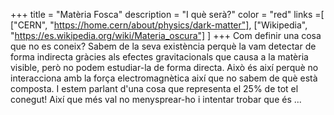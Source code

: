 +++
title = "Matèria Fosca"
description = "I què serà?"
color = "red"
links =[
  ["CERN", "https://home.cern/about/physics/dark-matter"],
  ["Wikipedia", "https://es.wikipedia.org/wiki/Materia_oscura"]
]
+++
Com definir una cosa que no es coneix? Sabem de la seva existència perquè la vam detectar de forma indirecta gràcies als efectes gravitacionals que causa a la matèria visible, però no podem estudiar-la de forma directa. Això és així perquè no interacciona amb la força electromagnètica així que no sabem de què està composta. I estem parlant d'una cosa que representa el 25% de tot el conegut! Així que més val no menysprear-ho i intentar trobar que és ...
